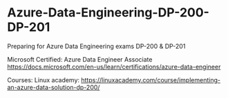 # Azure-Data-Engineering-DP-200-DP-201
Preparing for Azure Data Engineering exams DP-200 &amp; DP-201 

Microsoft Certified: Azure Data Engineer Associate
https://docs.microsoft.com/en-us/learn/certifications/azure-data-engineer

Courses:
Linux academy: https://linuxacademy.com/course/implementing-an-azure-data-solution-dp-200/
